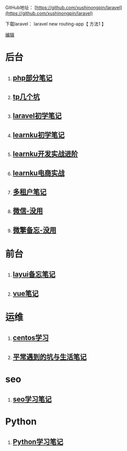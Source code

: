 GitHub地址： [https://github.com/xushinongpin/laravel](https://github.com/xushinongpin/laravel)

下载laravel： laravel new routing-app【 方法1 】

[编辑](https://legacy.gitbook.com/book/xushinongpinseo/laravel/edit#/edit/master/README.md?_k=wn1vzy)

# 后台

1. ## [php部分笔记](https://php.lvtian.vip/)
2. ## [tp几个坑](https://tp.lvtian.vip/)
3. ## [**laravel初学笔记**](https://laravel.lvtian.vip)
4. ## [learnku初学笔记](https://learnku.lvtian.vip/)
5. ## [learnku开发实战进阶](https://learnku-2.ilvtian.vip/)
6. ## [learnku电商实战 ](https://learnku-shop.ilvtian.vip/)
7. ## [多租户笔记](https://multi-tenant.lvtian.vip/)
8. ## [微信-没用](https://wechat.lvtian.vip/)
9. ## [微擎备忘-没用](https://weiqing.lvtian.vip)

# 前台

1. ## [layui备忘笔记](https://layui.lvtian.vip/)
2. ## [vue笔记](https://vue.lvtian.vip/)

# 运维

1. ## [centos学习](https://linux_centos.lvtian.vip/)
2. ## [平常遇到的坑与生活笔记](https://net.lvtian.vip/)

# seo

1. ## [seo学习笔记](https://seo.lvtian.vip/)

# Python

1. ## [Python学习笔记](https://python.lvtian.vip/)




